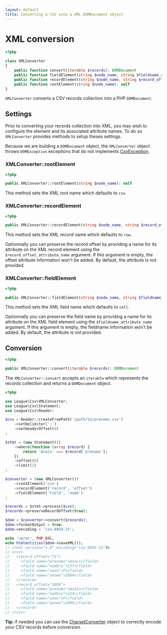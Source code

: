 ```yaml
---
layout: default
title: Converting a CSV into a XML DOMDocument object
---
```


# XML conversion

~~~php
<?php

class XMLConverter
{
    public function convert(iterable $records): DOMDocument
    public function fieldElement(string $node_name, string $fieldname_attribute_name = ''): self
    public function recordElement(string $node_name, string $record_offset_attribute_name = ''): self
    public function rootElement(string $node_name): self
}
~~~

`XMLConverter` converts a CSV records collection into a PHP `DOMDocument`.

## Settings

Prior to converting your records collection into XML, you may wish to configure the element and its associated attribute names. To do so `XMLConverter` provides methods to setup theses settings.

<p class="message-warning">Because we are building a <code>DOMDocument</code> object, the <code>XMLConverter</code> object throws <code>DOMException</code> exceptions that do not implements <a href="/9.0/connections/exceptions/">CsvException</a>.</p>

### XMLConverter::rootElement

~~~php
<?php

public XMLConverter::rootElement(string $node_name): self
~~~

This method sets the XML root name which defaults to `csv`.

### XMLConverter::recordElement

~~~php
<?php

public XMLConverter::recordElement(string $node_name, string $record_offset_attribute_name = ''): self
~~~

This method sets the XML record name which defaults to `row`.

Optionnally you can preserve the record offset by providing a name for its attribute on the XML record element using the `$record_offset_attribute_name` argument. If this argument is empty, the offset attribute information won't be added. By default, the attribute is not provided.

### XMLConverter::fieldElement

~~~php
<?php

public XMLConverter::fieldElement(string $node_name, string $fieldname_attribute_name = ''): self
~~~

This method sets the XML field name which defaults to `cell`.

Optionnally you can preserve the field name by providing a name for its attribute on the XML field element using the `$fieldname_attribute_name` argument. If this argument is empty, the fieldname information won't be added. By default, the attribute is not provided.

## Conversion

~~~php
<?php

public XMLConverter::convert(iterable $records): DOMDocument
~~~

The `XMLConverter::convert` accepts an `iterable` which represents the records collection and returns a `DOMDocument` object.

~~~php
<?php

use League\Csv\XMLConverter;
use League\Csv\Statement;
use League\Csv\Reader;

$csv = Reader::createFromPath('/path/to/prenoms.csv')
    ->setDelimiter(';')
    ->setHeaderOffset(0)
;

$stmt = (new Statement())
    ->where(function (array $record) {
        return 'Anaïs' === $record['prenoms'];
    })
    ->offset(0)
    ->limit(2)
;

$converter = (new XMLConverter())
    ->rootElement('csv')
    ->recordElement('record', 'offset')
    ->fieldElement('field', 'name')
;

$records = $stmt->process($csv);
$records->preserveRecordOffset(true);

$dom = $converter->convert($records);
$dom->formatOutput = true;
$dom->encoding = 'iso-8859-15';

echo '<pre>', PHP_EOL;
echo htmlentities($dom->saveXML());
// <?xml version="1.0" encoding="iso-8859-15"?>
// <csv>
//   <record offset="71">
//     <field name="prenoms">Anaïs</field>
//     <field name="nombre">137</field>
//     <field name="sexe">F</field>
//     <field name="annee">2004</field>
//   </record>
//   <record offset="1099">
//     <field name="prenoms">Anaïs</field>
//     <field name="nombre">124</field>
//     <field name="sexe">F</field>
//     <field name="annee">2005</field>
//   </record>
// </csv>
~~~

<p class="message-info"><strong>Tip:</strong> if needed you can use the <a href="/9.0/converter/charset/">CharsetConverter</a> object to correctly encode your CSV records before conversion.</p>